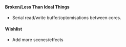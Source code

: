 
#### Broken/Less Than Ideal Things

- Serial read/write buffer/optomisations between cores.

#### Wishlist

- Add more scenes/effects
